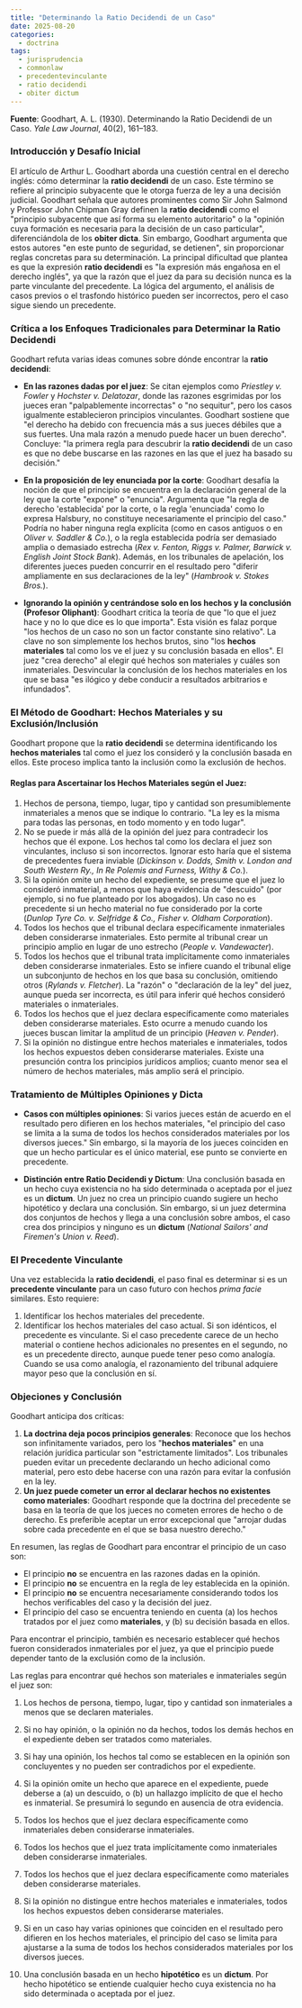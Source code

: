 ```yaml
---
title: "Determinando la Ratio Decidendi de un Caso"
date: 2025-08-20
categories:
  - doctrina
tags:
  - jurisprudencia
  - commonlaw
  - precedentevinculante
  - ratio decidendi
  - obiter dictum
---
```


**Fuente**: Goodhart, A. L. (1930). Determinando la Ratio Decidendi de un Caso. *Yale Law Journal*, 40(2), 161–183.

### Introducción y Desafío Inicial

El artículo de Arthur L. Goodhart aborda una cuestión central en el derecho inglés: cómo determinar la **ratio decidendi** de un caso. Este término se refiere al principio subyacente que le otorga fuerza de ley a una decisión judicial. Goodhart señala que autores prominentes como Sir John Salmond y Professor John Chipman Gray definen la **ratio decidendi** como el "principio subyacente que así forma su elemento autoritario" o la "opinión cuya formación es necesaria para la decisión de un caso particular", diferenciándola de los **obiter dicta**. Sin embargo, Goodhart argumenta que estos autores "en este punto de seguridad, se detienen", sin proporcionar reglas concretas para su determinación. La principal dificultad que plantea es que la expresión **ratio decidendi** es "la expresión más engañosa en el derecho inglés", ya que la razón que el juez da para su decisión nunca es la parte vinculante del precedente. La lógica del argumento, el análisis de casos previos o el trasfondo histórico pueden ser incorrectos, pero el caso sigue siendo un precedente.

### Crítica a los Enfoques Tradicionales para Determinar la Ratio Decidendi

Goodhart refuta varias ideas comunes sobre dónde encontrar la **ratio decidendi**:

-   **En las razones dadas por el juez**: Se citan ejemplos como *Priestley v. Fowler* y *Hochster v. Delatozar*, donde las razones esgrimidas por los jueces eran "palpablemente incorrectas" o "no sequitur", pero los casos igualmente establecieron principios vinculantes. Goodhart sostiene que "el derecho ha debido con frecuencia más a sus jueces débiles que a sus fuertes. Una mala razón a menudo puede hacer un buen derecho". Concluye: "la primera regla para descubrir la **ratio decidendi** de un caso es que no debe buscarse en las razones en las que el juez ha basado su decisión."

-   **En la proposición de ley enunciada por la corte**: Goodhart desafía la noción de que el principio se encuentra en la declaración general de la ley que la corte "expone" o "enuncia". Argumenta que "la regla de derecho 'establecida' por la corte, o la regla 'enunciada' como lo expresa Halsbury, no constituye necesariamente el principio del caso." Podría no haber ninguna regla explícita (como en casos antiguos o en *Oliver v. Saddler & Co.*), o la regla establecida podría ser demasiado amplia o demasiado estrecha (*Rex v. Fenton, Riggs v. Palmer, Barwick v. English Joint Stock Bank*). Además, en los tribunales de apelación, los diferentes jueces pueden concurrir en el resultado pero "diferir ampliamente en sus declaraciones de la ley" (*Hambrook v. Stokes Bros.*).

-   **Ignorando la opinión y centrándose solo en los hechos y la conclusión (Profesor Oliphant)**: Goodhart critica la teoría de que "lo que el juez hace y no lo que dice es lo que importa". Esta visión es falaz porque "los hechos de un caso no son un factor constante sino relativo". La clave no son simplemente los hechos brutos, sino "los **hechos materiales** tal como los ve el juez y su conclusión basada en ellos". El juez "crea derecho" al elegir qué hechos son materiales y cuáles son inmateriales. Desvincular la conclusión de los hechos materiales en los que se basa "es ilógico y debe conducir a resultados arbitrarios e infundados".

### El Método de Goodhart: Hechos Materiales y su Exclusión/Inclusión

Goodhart propone que la **ratio decidendi** se determina identificando los **hechos materiales** tal como el juez los consideró y la conclusión basada en ellos. Este proceso implica tanto la inclusión como la exclusión de hechos.

#### Reglas para Ascertainar los Hechos Materiales según el Juez:

1.  Hechos de persona, tiempo, lugar, tipo y cantidad son presumiblemente inmateriales a menos que se indique lo contrario. "La ley es la misma para todas las personas, en todo momento y en todo lugar".
2.  No se puede ir más allá de la opinión del juez para contradecir los hechos que él expone. Los hechos tal como los declara el juez son vinculantes, incluso si son incorrectos. Ignorar esto haría que el sistema de precedentes fuera inviable (*Dickinson v. Dodds, Smith v. London and South Western Ry., In Re Polemis and Furness, Withy & Co.*).
3.  Si la opinión omite un hecho del expediente, se presume que el juez lo consideró inmaterial, a menos que haya evidencia de "descuido" (por ejemplo, si no fue planteado por los abogados). Un caso no es precedente si un hecho material no fue considerado por la corte (*Dunlop Tyre Co. v. Selfridge & Co., Fisher v. Oldham Corporation*).
4.  Todos los hechos que el tribunal declara específicamente inmateriales deben considerarse inmateriales. Esto permite al tribunal crear un principio amplio en lugar de uno estrecho (*People v. Vandewacter*).
5.  Todos los hechos que el tribunal trata implícitamente como inmateriales deben considerarse inmateriales. Esto se infiere cuando el tribunal elige un subconjunto de hechos en los que basa su conclusión, omitiendo otros (*Rylands v. Fletcher*). La "razón" o "declaración de la ley" del juez, aunque pueda ser incorrecta, es útil para inferir qué hechos consideró materiales o inmateriales.
6.  Todos los hechos que el juez declara específicamente como materiales deben considerarse materiales. Esto ocurre a menudo cuando los jueces buscan limitar la amplitud de un principio (*Heaven v. Pender*).
7.  Si la opinión no distingue entre hechos materiales e inmateriales, todos los hechos expuestos deben considerarse materiales. Existe una presunción contra los principios jurídicos amplios; cuanto menor sea el número de hechos materiales, más amplio será el principio.

### Tratamiento de Múltiples Opiniones y Dicta

-   **Casos con múltiples opiniones**: Si varios jueces están de acuerdo en el resultado pero difieren en los hechos materiales, "el principio del caso se limita a la suma de todos los hechos considerados materiales por los diversos jueces." Sin embargo, si la mayoría de los jueces coinciden en que un hecho particular es el único material, ese punto se convierte en precedente.

-   **Distinción entre Ratio Decidendi y Dictum**: Una conclusión basada en un hecho cuya existencia no ha sido determinada o aceptada por el juez es un **dictum**. Un juez no crea un principio cuando sugiere un hecho hipotético y declara una conclusión. Sin embargo, si un juez determina dos conjuntos de hechos y llega a una conclusión sobre ambos, el caso crea dos principios y ninguno es un **dictum** (*National Sailors' and Firemen's Union v. Reed*).

### El Precedente Vinculante

Una vez establecida la **ratio decidendi**, el paso final es determinar si es un **precedente vinculante** para un caso futuro con hechos *prima facie* similares. Esto requiere:
1.  Identificar los hechos materiales del precedente.
2.  Identificar los hechos materiales del caso actual. Si son idénticos, el precedente es vinculante. Si el caso precedente carece de un hecho material o contiene hechos adicionales no presentes en el segundo, no es un precedente directo, aunque puede tener peso como analogía. Cuando se usa como analogía, el razonamiento del tribunal adquiere mayor peso que la conclusión en sí.

### Objeciones y Conclusión

Goodhart anticipa dos críticas:
1.  **La doctrina deja pocos principios generales**: Reconoce que los hechos son infinitamente variados, pero los "**hechos materiales**" en una relación jurídica particular son "estrictamente limitados". Los tribunales pueden evitar un precedente declarando un hecho adicional como material, pero esto debe hacerse con una razón para evitar la confusión en la ley.
2.  **Un juez puede cometer un error al declarar hechos no existentes como materiales**: Goodhart responde que la doctrina del precedente se basa en la teoría de que los jueces no cometen errores de hecho o de derecho. Es preferible aceptar un error excepcional que "arrojar dudas sobre cada precedente en el que se basa nuestro derecho."

En resumen, las reglas de Goodhart para encontrar el principio de un caso son:
-   El principio **no** se encuentra en las razones dadas en la opinión.
-   El principio **no** se encuentra en la regla de ley establecida en la opinión.
-   El principio **no** se encuentra necesariamente considerando todos los hechos verificables del caso y la decisión del juez.
-   El principio del caso se encuentra teniendo en cuenta (a) los hechos tratados por el juez como **materiales**, y (b) su decisión basada en ellos.

Para encontrar el principio, también es necesario establecer qué hechos fueron considerados inmateriales por el juez, ya que el principio puede depender tanto de la exclusión como de la inclusión.

Las reglas para encontrar qué hechos son materiales e inmateriales según el juez son:
1.  Los hechos de persona, tiempo, lugar, tipo y cantidad son inmateriales a menos que se declaren materiales.
2.  Si no hay opinión, o la opinión no da hechos, todos los demás hechos en el expediente deben ser tratados como materiales.
3.  Si hay una opinión, los hechos tal como se establecen en la opinión son concluyentes y no pueden ser contradichos por el expediente.
4.  Si la opinión omite un hecho que aparece en el expediente, puede deberse a (a) un descuido, o (b) un hallazgo implícito de que el hecho es inmaterial. Se presumirá lo segundo en ausencia de otra evidencia.
5.  Todos los hechos que el juez declara específicamente como inmateriales deben considerarse inmateriales.
6.  Todos los hechos que el juez trata implícitamente como inmateriales deben considerarse inmateriales.
7.  Todos los hechos que el juez declara específicamente como materiales deben considerarse materiales.
8.  Si la opinión no distingue entre hechos materiales e inmateriales, todos los hechos expuestos deben considerarse materiales.
9.  Si en un caso hay varias opiniones que coinciden en el resultado pero difieren en los hechos materiales, el principio del caso se limita para ajustarse a la suma de todos los hechos considerados materiales por los diversos jueces.

10. Una conclusión basada en un hecho **hipotético** es un **dictum**. Por hecho hipotético se entiende cualquier hecho cuya existencia no ha sido determinada o aceptada por el juez.
